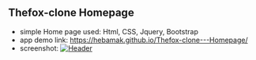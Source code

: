 ## Thefox-clone Homepage
* simple Home page used: Html, CSS, Jquery, Bootstrap
* app demo link: https://hebamak.github.io/Thefox-clone---Homepage/
* screenshot: 
[![Header](https://res.cloudinary.com/hapiii/image/upload/v1677685246/general-projects/oa0rqhapkfajpjpnivgi.png)](https://some-url.dev/)
